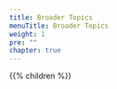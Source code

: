 ```yaml
---
title: Broader Topics
menuTitle: Broader Topics
weight: 1
pre: ""
chapter: true
---
```


{{% children %}}
